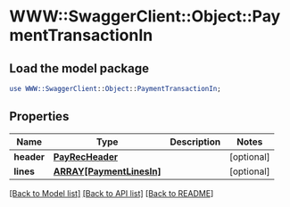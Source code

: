 # WWW::SwaggerClient::Object::PaymentTransactionIn

## Load the model package
```perl
use WWW::SwaggerClient::Object::PaymentTransactionIn;
```

## Properties
Name | Type | Description | Notes
------------ | ------------- | ------------- | -------------
**header** | [**PayRecHeader**](PayRecHeader.md) |  | [optional] 
**lines** | [**ARRAY[PaymentLinesIn]**](PaymentLinesIn.md) |  | [optional] 

[[Back to Model list]](../README.md#documentation-for-models) [[Back to API list]](../README.md#documentation-for-api-endpoints) [[Back to README]](../README.md)


